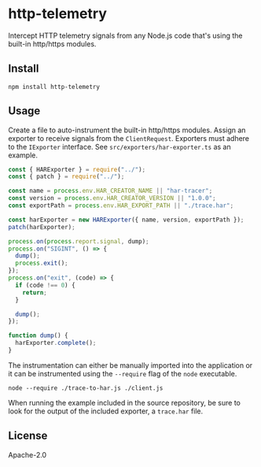 # http-telemetry

Intercept HTTP telemetry signals from any Node.js code that's using the built-in http/https modules.

## Install

```
npm install http-telemetry
```

## Usage

Create a file to auto-instrument the built-in http/https modules. Assign an exporter to receive signals from the `ClientRequest`. Exporters must adhere to the `IExporter` interface. See `src/exporters/har-exporter.ts` as an example.

```js
const { HARExporter } = require("../");
const { patch } = require("../");

const name = process.env.HAR_CREATOR_NAME || "har-tracer";
const version = process.env.HAR_CREATOR_VERSION || "1.0.0";
const exportPath = process.env.HAR_EXPORT_PATH || "./trace.har";

const harExporter = new HARExporter({ name, version, exportPath });
patch(harExporter);

process.on(process.report.signal, dump);
process.on("SIGINT", () => {
  dump();
  process.exit();
});
process.on("exit", (code) => {
  if (code !== 0) {
    return;
  }

  dump();
});

function dump() {
  harExporter.complete();
}
```

The instrumentation can either be manually imported into the application or it can be instrumented using the `--require` flag of the `node` executable.

```
node --require ./trace-to-har.js ./client.js
```

When running the example included in the source repository, be sure to look for the output of the included exporter, a `trace.har` file.

## License

Apache-2.0
